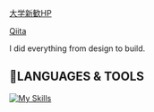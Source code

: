 [大学新歓HP](http://www.shinkan-dokkyo.com/)

[Qiita](https://qiita.com/buuibuui)

I did everything from design to build.

## :white_heart:LANGUAGES & TOOLS
[![My Skills](https://skillicons.dev/icons?i=js,html,css,vue,wordpress,docker,discord)](https://skillicons.dev)
